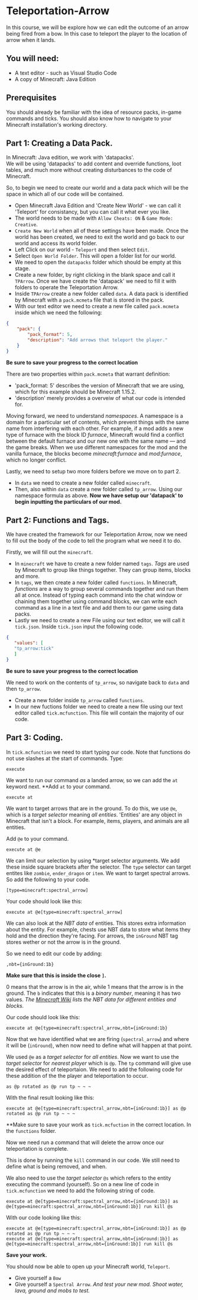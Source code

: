 # Teleportation-Arrow
In this course, we will be explore how we can edit the outcome of an arrow being fired from a bow. In this case to teleport the player to the location of arrow when it lands.

## You will need:
* A text editor - such as Visual Studio Code
* A copy of Minecraft: Java Edition

## Prerequisites
You should already be familiar with the idea of resource packs, in-game commands and ticks. You should also know how to navigate to your Minecraft installation's working directory.

## Part 1: Creating a Data Pack.
In Minecraft: Java edition, we work with 'datapacks'.  
We will be using 'datapacks' to add content and override functions, loot tables, and much more without creating disturbances to the code of Minecraft.

So, to begin we need to create our world and a data pack which will be the space in which all of our code will be contained.
 - Open Minecraft Java Edition and 'Create New World' - we can call it 'Teleport' for consistancy, but you can call it what ever you like.
 - The world needs to be made with `Allow Cheats: ON` & `Game Mode: Creative`.
 - `Create New World` when all of these settings have been made.
Once the world has been created, we need to exit the world and go back to our world and access its world folder.
 - Left Click on our world - `Teleport` and then select `Edit`.
 - Select `Open World Folder`. This will open a folder list for our world. 
 - We need to open the `datapacks` folder which should be empty at this stage.
 - Create a new folder, by right clicking in the blank space and call it `TPArrow`.
 Once we have create the 'datapack' we need to fill it with folders to operate the Teleportation Arrow.
 - Inside `TPArrow` create a new folder called `data`.
 A data pack is identified by Minecraft with a `pack.mcmeta` file that is stored in the pack.
 - With our text editor we need to create a new file called `pack.mcmeta` inside which we need the following:
```json
{
	"pack": {
		"pack_format": 5,
		"description": "Add arrows that teleport the player."
	}
}
```
**Be sure to save your progress to the correct location**

There are two properties within `pack.mcmeta` that warrant definition:
* 'pack_format: 5' describes the version of Minecraft that we are using, which for this example should be Minecraft 1.15.2.
* 'description' merely provides a overveiw of what our code is intended for.

Moving forward, we need to understand *namespaces*.
A namespace is a domain for a particular set of contents, which prevent things with the same name from interfering with each
other. For example, if a mod adds a new type of furnace with the block ID *furnace*, Minecraft would find a conflict between
the default furnace and our new one with the same name — and the game breaks. When we use different namespaces for the mod
and the vanilla furnace, the blocks become *minecraft:furnace* and *mod:furnace*, which no longer conflict.

Lastly, we need to setup two more folders before we move on to part 2.
 - In `data` we need to create a new folder called `minecraft`.
 - Then, also within `data` create a new folder called `tp_arrow`. Using our namespace formula as above.
**Now we have setup our 'datapack' to begin inputting the particulars of our mod.**
 
## Part 2: Functions and Tags.
We have created the framework for our Teleportation Arrow, now we need to fill out the body of the code to tell the
program what we need it to do.

Firstly, we will fill out the `minecraft`.
 - In `minecraft` we have to create a new folder named `tags`.
 *Tags* are used by Minecraft to group like things together. They can group items, blocks and more. 
 - In `tags`, we then create a new folder called `functions`. In Minecraft, *functions* are a way to group several commands
 together and run them all at once. Instead of typing each command into the chat window or chaining them together using
 command blocks, we can write each command as a line in a text file and add them to our game using data packs.
 - Lastly we need to create a new File using our text editor, we will call it `tick.json`. Inside `tick.json` input the following code.
 ```json
 {
	"values": [
	"tp_arrow:tick"
	]
}
```
**Be sure to save your progress to the correct location**

We need to work on the contents of `tp_arrow`, so navigate back to `data` and then `tp_arrow`.
 - Create a new folder inside `tp_arrow` called `functions`.
 - In our new fuctions folder we need to create a new file using our text editor called `tick.mcfunction`. This file will contain the majority of our code.

## Part 3: Coding.
In `tick.mcfunction` we need to start typing our code. 
Note that functions do not use slashes at the start of commands.
Type:
```
execute
```
We want to run our command *as* a landed arrow, so we can add the `at` keyword next. **Add `at` to your command.
```
execute at
```
We want to target arrows that are in the ground.
To do this, we use `@e`, which is a *target selector* meaning *all entities*.
'Entities' are any object in Minecraft that isn't a block. For example, items, players, and animals are all entities.

Add `@e` to your command.
```
execute at @e
```

We can limit our selection by using *target selector arguments. 
We add these inside square brackets after the selector. 
The `type` selector can target entites like `zombie`, `ender_dragon` or `item`. 
We want to target spectral arrows. So add the following to your code.
```
[type=minecraft:spectral_arrow]
```
Your code should look like this:
```
execute at @e[type=minecraft:spectral_arrow]
```

We can also look at the *NBT data* of entities.
This stores extra information about the entity.
For example, chests use NBT data to store what items they hold and the direction they're facing.
For arrows, the `inGround` NBT tag stores wether or not the arrow is in the ground.

So we need to edit our code by adding:
```
,nbt={inGround:1b}
```
**Make sure that this is inside the close `]`.**

0 means that the arrow is in the air, while 1 means that the arrow is in the ground.
The `b` indicates that this is a *binary number*, meaning it has two values.
*The [Minecraft Wiki](https://minecraft.gamepedia.com/) lists the NBT data for different entities and blocks.*

Our code should look like this:
```
execute at @e[type=minecraft:spectral_arrow,nbt={inGround:1b}
```
Now that we have identified what we are firing (`spectral_arrow`) and where it will be (`inGround`), when now need to define what will happen at that point.

We used `@e` as a *target selector* for *all entities*.
Now we want to use the *target selector* for *nearest player* which is `@p`.
The `tp` command will give use the desired effect of teleportaion.
We need to add the following code for these addition of the the player and teleportation to occur.
```
as @p rotated as @p run tp ~ ~ ~
```
With the final result looking like this:
```
execute at @e[type=minecraft:spectral_arrow,nbt={inGround:1b}] as @p rotated as @p run tp ~ ~ ~
```
**Make sure to save your work as `tick.mcfuction` in the correct location. In the `functions` folder.

Now we need run a command that will delete the arrow once our teleportation is complete.

This is done by running the `kill` command in our code.
We still need to define what is being removed, and when.

We also need to use the *target selector* `@s` which refers to the entity executing the command (yourself).
So on a new line of code in `tick.mcfunction` we need to add the following string of code.
```
execute at @e[type=minecraft:spectral_arrow,nbt={inGround:1b}] as @e[type=minecraft:spectral_arrow,nbt={inGround:1b}] run kill @s
```
With our code looking like this:
```
execute at @e[type=minecraft:spectral_arrow,nbt={inGround:1b}] as @p rotated as @p run tp ~ ~ ~
execute at @e[type=minecraft:spectral_arrow,nbt={inGround:1b}] as @e[type=minecraft:spectral_arrow,nbt={inGround:1b}] run kill @s
```
**Save your work.**

You should now be able to open up your Minecraft world, `Teleport`.
- Give yourself a `Bow`
- Give yourself a `Spectral Arrow`.
*And test your new mod. Shoot water, lava, ground and mobs to test.*



